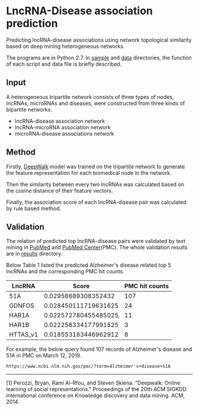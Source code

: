 # LncRNA-Disease association prediction

Predicting lncRNA-disease associations using network topological similarity based on deep mining heterogeneous networks.

The programs are in Python 2.7. In [sample](https://github.com/Pengeace/LncRNA-Disease-link/tree/master/sample) 
and [data](https://github.com/Pengeace/LncRNA-Disease-link/tree/master/data) directories, the function of each script and data file is briefly described.

## Input

A heterogeneous tripartite network consists of three types of nodes, lncRNAs, microRNAs and diseases, 
were constructed from three kinds of bipartite networks.

- lncRNA-disease association network
- lncRNA-microRNA association network
- microRNA-disease associations network

## Method

Firstly, [DeepWalk](https://github.com/phanein/deepwalk) model was trained on the tripartite network to
generate the feature representation for each biomedical node in the network.

Then the similarity between every two lncRNAs was calculated based on the cosine distance of their feature vectors.

Finally, the association score of each lncRNA-disease pair was calculated by rule based method.

## Validation

The relation of predicted top lncRNA-disease pairs were validated by text mining in [PubMed](https://www.ncbi.nlm.nih.gov/pubmed/) 
and [PubMed Center](https://www.ncbi.nlm.nih.gov/pmc/)(PMC). The whole validation results are in 
[results](https://github.com/Pengeace/LncRNA-Disease-link/tree/master/results) directory.

Below Table 1 listed the predicted Alzheimer's disease related top 5 lncRNAs and the corresponding
PMC hit counts. 

LncRNA | Score | PMC hit counts
----|----------|----------
51A | 0.02956689308352432 | 107
GDNFOS | 0.028450111719631625 | 24
HAR1A | 0.022572780455485025 | 11
HAR1B | 0.022258334177991525 | 3
HTTAS_v1 | 0.018553183446962912 | 8

For example, the below query found 107 records of Alzheimer's disease and 51A in PMC on March 12, 2019.

    https://www.ncbi.nlm.nih.gov/pmc/?term=Alzheimer's+disease+51A

---

[1] Perozzi, Bryan, Rami Al-Rfou, and Steven Skiena. "Deepwalk: Online learning of social representations." Proceedings of the 20th ACM SIGKDD international conference on Knowledge discovery and data mining. ACM, 2014.
